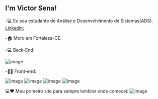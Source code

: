 ## I'm Victor Sena!
-💻 Eu sou estudante de Análise e Desenvolvimento de Sistemas(ADS). <a href="https://www.linkedin.com/in/victor-sena-b39283291/"> Linkedin: </a>

-🏠 Moro em Fortaleza-CE.

-💻 Back-End:

![image](https://img.shields.io/badge/Python-FFD43B?style=for-the-badge&logo=python&logoColor=darkgreen)

-👨‍💻 Front-end:

![image](https://img.shields.io/badge/HTML5-E34F26?style=for-the-badge&logo=html5&logoColor=white) ![image](https://img.shields.io/badge/CSS3-1572B6?style=for-the-badge&logo=css3&logoColor=white) ![image](https://img.shields.io/badge/JavaScript-323330?style=for-the-badge&logo=javascript&logoColor=F7DF1E) ![image](https://img.shields.io/badge/Bootstrap-563D7C?style=for-the-badge&logo=bootstrap&logoColor=white)

 💻❤ Meu primeiro site para sempre lembrar onde comecei: 
![image](https://victorsena88.github.io/primeiroSite/)